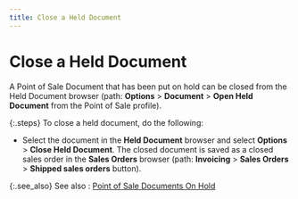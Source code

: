 ```yaml
---
title: Close a Held Document
---
```


# Close a Held Document


A Point of Sale Document that has been put on hold can be  closed from the Held Document browser (path: **Options**  > **Document** > **Open 
 Held Document** from the Point of Sale profile).


{:.steps}
To close a held document, do the following:

- Select the document  in the **Held Document** browser and  select **Options** > **Close 
 Held Document**. The closed document is saved as a closed sales order  in the **Sales Orders** browser (path:  **Invoicing** > **Sales 
 Orders** > **Shipped sales orders**  button).



{:.see_also}
See also
: [Point of Sale Documents  On Hold]({{site.pos_baseurl}}/pos-trans/create-pos-doc/point-of-sale-documents-on-hold/pos_on_hold.html)
